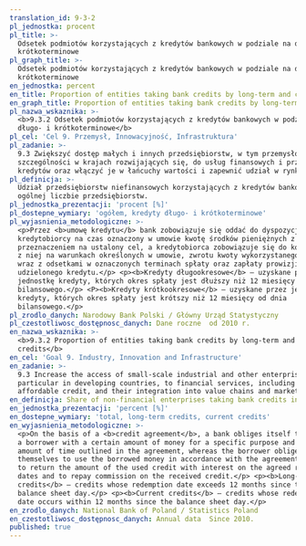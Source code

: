 ```yaml
---
translation_id: 9-3-2
pl_jednostka: procent
pl_title: >-
  Odsetek podmiotów korzystających z kredytów bankowych w podziale na długo- i
  krótkoterminowe
pl_graph_title: >-
  Odsetek podmiotów korzystających z kredytów bankowych w podziale na długo- i
  krótkoterminowe
en_jednostka: percent
en_title: Proportion of entities taking bank credits by long-term and current credits
en_graph_title: Proportion of entities taking bank credits by long-term and current credits
pl_nazwa_wskaznika: >-
  <b>9.3.2 Odsetek podmiotów korzystających z kredytów bankowych w podziale na
  długo- i krótkoterminowe</b>
pl_cel: 'Cel 9. Przemysł, Innowacyjność, Infrastruktura'
pl_zadanie: >-
  9.3 Zwiększyć dostęp małych i innych przedsiębiorstw, w tym przemysłowych, w
  szczególności w krajach rozwijających się, do usług finansowych i przystępnych
  kredytów oraz włączyć je w łańcuchy wartości i zapewnić udział w rynku.
pl_definicja: >-
  Udział przedsiębiorstw niefinansowych korzystających z kredytów bankowych w
  ogólnej liczbie przedsiębiorstw.
pl_jednostka_prezentacji: 'procent [%]'
pl_dostepne_wymiary: 'ogółem, kredyty długo- i krótkoterminowe'
pl_wyjasnienia_metodologiczne: >-
  <p>Przez <b>umowę kredytu</b> bank zobowiązuje się oddać do dyspozycji
  kredytobiorcy na czas oznaczony w umowie kwotę środków pieniężnych z
  przeznaczeniem na ustalony cel, a kredytobiorca zobowiązuje się do korzystania
  z niej na warunkach określonych w umowie, zwrotu kwoty wykorzystanego kredytu
  wraz z odsetkami w oznaczonych terminach spłaty oraz zapłaty prowizji od
  udzielonego kredytu.</p> <p><b>Kredyty długookresowe</b> – uzyskane przez
  jednostkę kredyty, których okres spłaty jest dłuższy niż 12 miesięcy od dnia
  bilansowego.</p> <P><b>Kredyty krótkookresowe</b> – uzyskane przez jednostkę
  kredyty, których okres spłaty jest krótszy niż 12 miesięcy od dnia
  bilansowego.</p>
pl_zrodlo_danych: Narodowy Bank Polski / Główny Urząd Statystyczny
pl_czestotliwosc_dostępnosc_danych: Dane roczne  od 2010 r.
en_nazwa_wskaznika: >-
  <b>9.3.2 Proportion of entities taking bank credits by long-term and current
  credits</b>
en_cel: 'Goal 9. Industry, Innovation and Infrastructure'
en_zadanie: >-
  9.3 Increase the access of small-scale industrial and other enterprises, in
  particular in developing countries, to financial services, including
  affordable credit, and their integration into value chains and markets
en_definicja: Share of non-financial enterprises taking bank credits in total enterprises.
en_jednostka_prezentacji: 'percent [%]'
en_dostepne_wymiary: 'total, long-term credits, current credits'
en_wyjasnienia_metodologiczne: >-
  <p>On the basis of a <b>credit agreement</b>, a bank obliges itself to provide
  a borrower with a certain amount of money for a specific purpose and specified
  amount of time outlined in the agreement, whereas the borrower obliges
  themselves to use the borrowed money in accordance with the agreement terms,
  to return the amount of the used credit with interest on the agreed redemption
  dates and to repay commission on the received credit.</p> <p><b>Long-term
  credits</b> – credits whose redemption date exceeds 12 months since the
  balance sheet day.</p> <p><b>Current credits</b> – credits whose redemption
  date occurs within 12 months since the balance sheet day.</p>
en_zrodlo_danych: National Bank of Poland / Statistics Poland
en_czestotliwosc_dostępnosc_danych: Annual data  Since 2010.
published: true
---
```

